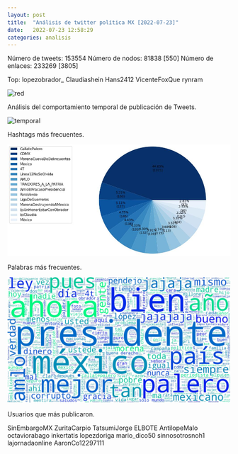 ```yaml
---
layout: post
title:  "Análisis de twitter política MX [2022-07-23]"
date:   2022-07-23 12:58:29
categories: analisis
---
```


Número de tweets: 153554
Número de nodos: 81838 [550]
Número de enlaces: 233269 [3805]

Top:
lopezobrador_
Claudiashein
Hans2412
VicenteFoxQue
rynram

![red](https://pbs.twimg.com/media/FYb0korXoAEsHh3?format=jpg)

Análisis del comportamiento temporal de publicación de Tweets.

![temporal](../../assets/img/posts/2022-07-23/temporal.jpg)

Hashtags más frecuentes.

![hashtags](/assets/img/posts/2022-07-23/hashtags.jpg)

Palabras más frecuentes.

![words](/assets/img/posts/2022-07-23/words.jpg)

Usuarios que más publicaron.

SinEmbargoMX
ZuritaCarpio
TatsumiJorge
ELBOTE
AntilopeMalo
octaviorabago
inkertatis
lopezdoriga
mario_dico50
sinnosotrosnoh1
lajornadaonline
AaronCo12297111
